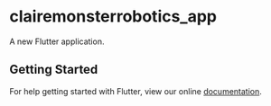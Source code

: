 # clairemonsterrobotics_app

A new Flutter application.

## Getting Started

For help getting started with Flutter, view our online
[documentation](https://flutter.io/).
